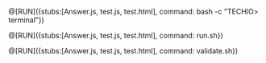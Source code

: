 @[RUN]({stubs:[Answer.js, test.js, test.html], command: bash -c "TECHIO> terminal"})

@[RUN]({stubs:[Answer.js, test.js, test.html], command: run.sh})

@[RUN]({stubs:[Answer.js, test.js, test.html], command: validate.sh})
